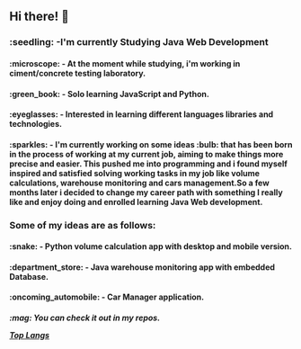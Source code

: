 ## Hi there! :wave:

<h3>:seedling: -I'm currently Studying Java Web Development
<h4>:microscope: - At the moment while studying, i'm working in ciment/concrete testing laboratory.
<h4>:green_book: - Solo learning JavaScript and Python.
<h4>:eyeglasses: - Interested in learning different languages libraries and technologies. 
<h4>:sparkles: - I'm currently working on some ideas :bulb: that has been born in the process of working at my current job, aiming to make things more precise and easier.
  This pushed me into programming and i found myself inspired and satisfied solving working tasks in my job like volume calculations, warehouse monitoring and cars management.So a few months later i decided to change my career path with something I really like and enjoy doing and enrolled learning Java Web development.
<h3>Some of my ideas are as follows:
<h4>:snake: - Python volume calculation app with desktop and mobile version.
<h4>:department_store: - Java warehouse monitoring app with embedded Database.
<h4>:oncoming_automobile: - Car Manager application.
<h5>:mag: You can check it out in my repos.

[Top Langs](https://github.com/TeodorGjava/warehouse-simple/blob/main/README.md)
